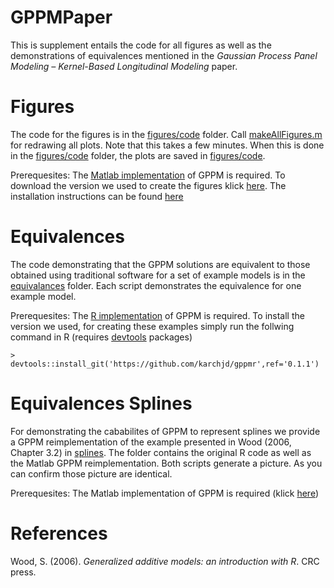 # GPPMPaper
This is supplement entails the code for all figures as well as the demonstrations of equivalences mentioned in the *Gaussian Process Panel Modeling – Kernel-Based Longitudinal Modeling* paper. 


# Figures
The code for the figures is in the [figures/code](figures/code) folder. Call [makeAllFigures.m](figures/code/makeAllFigures.m) for redrawing all plots. Note that this takes a few minutes. When this is done in the [figures/code](figures/code) folder, the plots are saved in [figures/code](figures/render).


Prerequesites: The [Matlab implementation](https://github.com/karchjd/GPPMM/) of GPPM is required. To download the version we used to create the figures klick [here](https://github.com/karchjd/GPPMM/releases/tag/0.1.0). The installation instructions can be found [here](https://github.com/karchjd/GPPMM/releases/tag/0.1.0)

# Equivalences
The code demonstrating that the GPPM solutions are equivalent to those obtained using traditional software for a set of example models is in the [equivalances](equivalences) folder. Each script demonstrates the equivalence for one example model.

Prerequesites: The [R implementation](https://github.com/karchjd/gppmr/) of GPPM is required. To install the version we used, for creating these examples simply run the follwing command in R (requires [devtools](https://cran.r-project.org/web/packages/devtools/index.html) packages)

```re
> devtools::install_git('https://github.com/karchjd/gppmr',ref='0.1.1')
```

# Equivalences Splines
For demonstrating the cababilites of GPPM to represent splines we provide a GPPM reimplementation of the example presented in Wood (2006, Chapter 3.2) in [splines](splines). The folder contains the original R code as well as the Matlab GPPM reimplementation. Both scripts generate a picture. As you can confirm those picture are identical.

Prerequesites: The Matlab implementation of GPPM is required (klick [here]())

# References
Wood, S. (2006). *Generalized additive models: an introduction with R*. CRC press.
